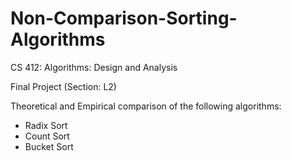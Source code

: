 # Non-Comparison-Sorting-Algorithms
CS 412:  Algorithms:  Design and Analysis

Final Project (Section: L2)

Theoretical and Empirical comparison of the following algorithms:
- Radix Sort
- Count Sort
- Bucket Sort
